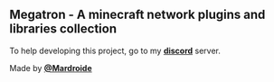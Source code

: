 ## Megatron - A minecraft network plugins and libraries collection
To help developing this project, go to my [**discord**](https://discord.gg/5yVnrtRCGb) server.

Made by [**@Mardroide**](https://mardroide.dev/)
